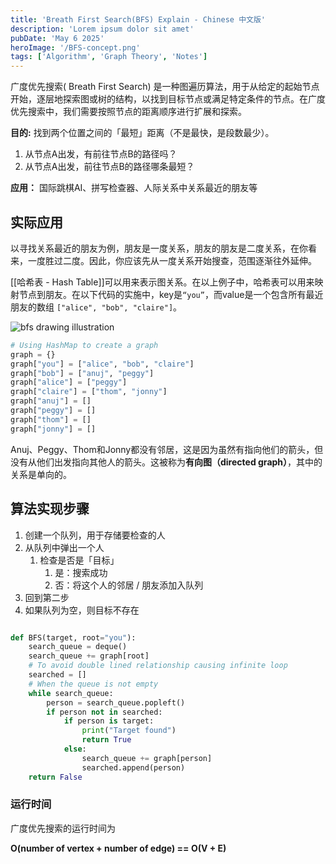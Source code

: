 ```yaml
---
title: 'Breath First Search(BFS) Explain - Chinese 中文版'
description: 'Lorem ipsum dolor sit amet'
pubDate: 'May 6 2025'
heroImage: '/BFS-concept.png'
tags: ['Algorithm', 'Graph Theory', 'Notes']
---
```


广度优先搜索( Breath First Search) 是一种图遍历算法，用于从给定的起始节点开始，逐层地探索图或树的结构，以找到目标节点或满足特定条件的节点。在广度优先搜索中，我们需要按照节点的距离顺序进行扩展和探索。

**目的:** 找到两个位置之间的「最短」距离（不是最快，是段数最少）。

1. 从节点A出发，有前往节点B的路径吗？
2. 从节点A出发，前往节点B的路径哪条最短？

**应用：** 国际跳棋AI、拼写检查器、人际关系中关系最近的朋友等

## 实际应用

以寻找关系最近的朋友为例，朋友是一度关系，朋友的朋友是二度关系，在你看来，一度胜过二度。因此，你应该先从一度关系开始搜查，范围逐渐往外延伸。

[[哈希表 - Hash Table]]可以用来表示图关系。在以上例子中，哈希表可以用来映射节点到朋友。在以下代码的实施中，key是`“you”`，而value是一个包含所有最近朋友的数组 `["alice", "bob", "claire"]`。

![bfs drawing illustration](/BFS-draw.jpeg)

```Python
# Using HashMap to create a graph
graph = {}
graph["you"] = ["alice", "bob", "claire"]
graph["bob"] = ["anuj", "peggy"]
graph["alice"] = ["peggy"]
graph["claire"] = ["thom", "jonny"]
graph["anuj"] = []
graph["peggy"] = []
graph["thom"] = []
graph["jonny"] = []
```

Anuj、Peggy、Thom和Jonny都没有邻居，这是因为虽然有指向他们的箭头，但没有从他们出发指向其他人的箭头。这被称为**有向图（directed graph）**，其中的关系是单向的。

## 算法实现步骤

1. 创建一个队列，用于存储要检查的人
2. 从队列中弹出一个人
    1. 检查是否是「目标」
        1. 是：搜索成功
        2. 否：将这个人的邻居 / 朋友添加入队列
3. 回到第二步
4. 如果队列为空，则目标不存在

```Python

def BFS(target, root="you"):
    search_queue = deque()
    search_queue += graph[root]
    # To avoid double lined relationship causing infinite loop
    searched = []
    # When the queue is not empty
    while search_queue:
        person = search_queue.popleft()
        if person not in searched:
            if person is target:
                print("Target found")
                return True
            else:
                search_queue += graph[person]
                searched.append(person)
    return False
```

### 运行时间

广度优先搜索的运行时间为

**O(number of vertex + number of edge) == O(V + E)**